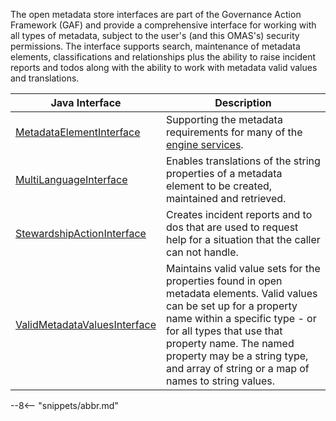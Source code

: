 <!-- SPDX-License-Identifier: CC-BY-4.0 -->
<!-- Copyright Contributors to the ODPi Egeria project 2020. -->

The open metadata store interfaces are part of the Governance Action Framework (GAF) and provide a comprehensive interface for working with all types of metadata, subject to the user's (and this OMAS's) security permissions. The interface supports search, maintenance of metadata elements, classifications and relationships plus the ability to raise incident reports and todos along with the ability to work with metadata valid values and translations.


| Java Interface                                                                                                                          | Description                                                                                                                                                                                                                                                                                           |
|-----------------------------------------------------------------------------------------------------------------------------------------|-------------------------------------------------------------------------------------------------------------------------------------------------------------------------------------------------------------------------------------------------------------------------------------------------------|
| [MetadataElementInterface](https://odpi.github.io/egeria/org/odpi/openmetadata/frameworkservices/gaf/api/MetadataElementInterface.html) | Supporting the metadata requirements for many of the [engine services](/services/omes).                                                                                                                                                                                                               |
| [MultiLanguageInterface](https://odpi.github.io/egeria/org/odpi/openmetadata/frameworkservices/gaf/api/MultiLanguageInterface.html)     | Enables translations of the string properties of a metadata element to be created, maintained and retrieved.                                                                                                                                                                                          |
| [StewardshipActionInterface](https://odpi.github.io/egeria/org/odpi/openmetadata/frameworkservices/gaf/api/StewardshipActionInterface.html) | Creates incident reports and to dos that are used to request help for a situation that the caller can not handle.                                                                                                                                                                                     |
| [ValidMetadataValuesInterface](https://odpi.github.io/egeria/org/odpi/openmetadata/frameworkservices/gaf/api/ValidMetadataValuesInterface.html) | Maintains valid value sets for the properties found in open metadata elements. Valid values can be set up for a property name within a specific type - or for all types that use that property name. The named property may be a string type, and array of string or a map of names to string values. |

--8<-- "snippets/abbr.md"


